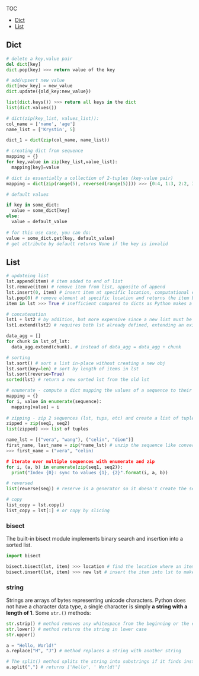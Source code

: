 TOC
- [Dict](https://github.com/krystinli/code_snippet_collection/blob/master/Python_Functions/Data_Types.md#dict)
- [List](https://github.com/krystinli/code_snippet_collection/blob/master/Python_Functions/Data_Types.md#list)

## Dict
```py
# delete a key,value pair 
del dict[key]
dict.pop(key) >>> return value of the key 

# add/upsert new value
dict[new_key] = new_value
dict.update({old_key:new_value})

list(dict.keys()) >>> return all keys in the dict 
list(dict.values())

# dict(zip(key_list, values_list)):
col_name = ['name', 'age']
name_list = ['Krystin', 5]

dict_1 = dict(zip(col_name, name_list))

# creating dict from sequence
mapping = {}
for key,value in zip(key_list,value_list):
  mapping[key]=value

# dict is essentially a collection of 2-tuples (key-value pair)
mapping = dict(zip(range(5), reversed(range(5)))) >>> {0:4, 1:3, 2:2, 3:1, 4:0}

# default values

if key in some_dict:
  value = some_dict[key]
else:
  value = default_value 
  
# for this use case, you can do:
value = some_dict.get(key, default_value)
# get attribute by default returns None if the key is invalid 

```

## List
```py
# updateing list
lst.append(item) # item added to end of list
lst.remove(item) # remove item from list, opposite of append
lst.insert(0, item) # insert item at specific location, computational expensive compared to append 
lst.pop(0) # remove element at specific location and returns the item being removed, oppostive of insert 
item in lst >>> True # inefficient compared to dicts as Python makes a linear scan across value in lst 

# concatenation
lst1 + lst2 # by addition, but more expensive since a new list must be created and the objs copied over 
lst1.extend(lst2) # requires both lst already defined, extending an existing list, and hence more preferrable:

data_agg = []
for chunk in lst_of_lst:
  data_agg.extend(chunk). # instead of data_agg = data_agg + chunk 

# sorting 
lst.sort() # sort a list in-place without creating a new obj 
lst.sort(key=len) # sort by length of items in lst
lst.sort(reverse=True)
sorted(lst) # return a new sorted lst from the old lst

# enumerate - compute a dict mapping the values of a sequence to their locations in the sequence 
mapping = {}
for i, value in enumerate(sequence):
  mapping[value] = i
  
# zipping - zip 2 sequences (lst, tups, etc) and create a list of tuples 
zipped = zip(seq1, seq2)
list(zipped) >>> list of tuples 

name_lst = [("vera", "wang"), ("celin", "dion")]
first_name, last_name = zip(*name_lst) # unzip the sequence like converting a list of rows to cols
>>> first_name = ("vera", "celin)

# iterate over multiple sequences with enumerate and zip
for i, (a, b) in enumerate(zip(seq1, seq2)):
  print("Index {0}: sync to values {1}, {2}".format(i, a, b))

# reversed
list(reverse(seq)) # reserve is a generator so it doesn't create the sequence until materialized (with list or for loop)

# copy
list_copy = lst.copy() 
list_copy = lst[:] # or copy by slicing
```

### bisect
The built-in bisect module implements binary search and insertion into a sorted list.
```py
import bisect

bisect.bisect(lst, item) >>> location # find the location where an item should be inserted 
bisect.insort(lst, item) >>> new lst # insert the item into lst to make a new lst (without checking if current lst is sorted)
```

### string
Strings are arrays of bytes representing unicode characters. Python does not have a character data type, a single character is simply **a string with a length of 1**. Some `str.()` methods:
```python
str.strip() # method removes any whitespace from the beginning or the end
str.lower() # method returns the string in lower case
str.upper()

a = "Hello, World!"
a.replace("H", "J") # method replaces a string with another string

# The split() method splits the string into substrings if it finds instances of the separator:
a.split(",") # returns ['Hello', ' World!']
```


